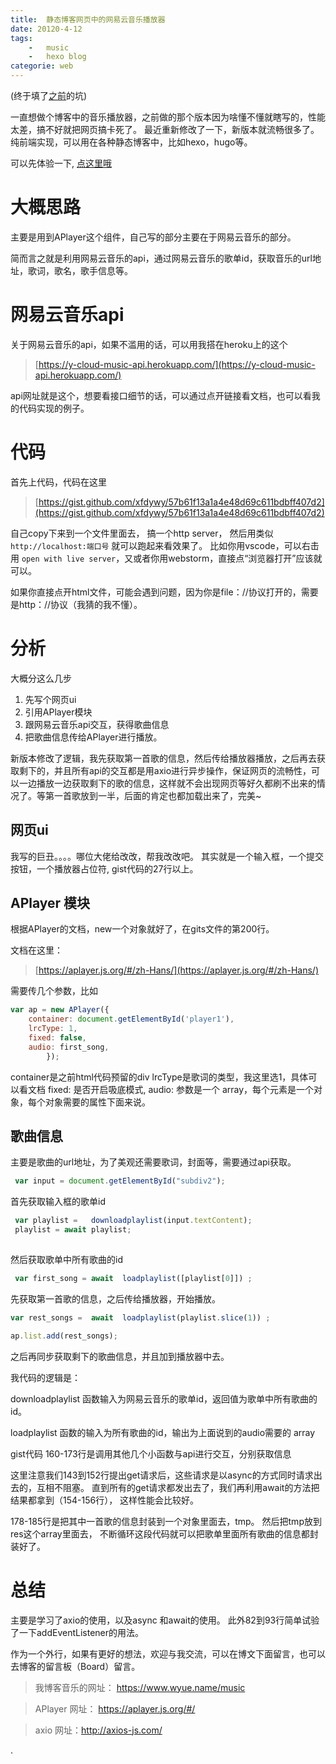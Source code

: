```yaml
---
title:  静态博客网页中的网易云音乐播放器
date: 20120-4-12
tags:
    -   music
    -   hexo blog
categorie: web 
---
```


(终于填了[之前](/2018/05/06/1/)的坑)


一直想做个博客中的音乐播放器，之前做的那个版本因为啥懂不懂就瞎写的，性能太差，搞不好就把网页搞卡死了。 最近重新修改了一下，新版本就流畅很多了。 纯前端实现，可以用在各种静态博客中，比如hexo，hugo等。

可以先体验一下, [点这里哦](/music)



 
 <!--  more -->
 
 # 大概思路
 主要是用到APlayer这个组件，自己写的部分主要在于网易云音乐的部分。
 
 简而言之就是利用网易云音乐的api，通过网易云音乐的歌单id，获取音乐的url地址，歌词，歌名，歌手信息等。
 
 # 网易云音乐api
 关于网易云音乐的api，如果不滥用的话，可以用我搭在heroku上的这个
 
 > [https://y-cloud-music-api.herokuapp.com/](https://y-cloud-music-api.herokuapp.com/)

api网址就是这个，想要看接口细节的话，可以通过点开链接看文档，也可以看我的代码实现的例子。

# 代码
 
 
 首先上代码，代码在这里
 
 >  [https://gist.github.com/xfdywy/57b61f13a1a4e48d69c611bdbff407d2](https://gist.github.com/xfdywy/57b61f13a1a4e48d69c611bdbff407d2)




自己copy下来到一个文件里面去， 搞一个http server， 然后用类似 `http://localhost:端口号` 就可以跑起来看效果了。 比如你用vscode，可以右击用  `open with live server`，又或者你用webstorm，直接点“浏览器打开”应该就可以。

如果你直接点开html文件，可能会遇到问题，因为你是file：//协议打开的，需要是http：//协议（我猜的我不懂）。



# 分析


大概分这么几步

1. 先写个网页ui
2. 引用APlayer模块
3. 跟网易云音乐api交互，获得歌曲信息
4. 把歌曲信息传给APlayer进行播放。

新版本修改了逻辑，我先获取第一首歌的信息，然后传给播放器播放，之后再去获取剩下的，并且所有api的交互都是用axio进行异步操作，保证网页的流畅性，可以一边播放一边获取剩下的歌的信息，这样就不会出现网页等好久都刷不出来的情况了。等第一首歌放到一半，后面的肯定也都加载出来了，完美~



## 网页ui
我写的巨丑。。。。哪位大佬给改改，帮我改改吧。
其实就是一个输入框，一个提交按钮，一个播放器占位符,
gist代码的27行以上。


## APlayer 模块

根据APlayer的文档，new一个对象就好了，在gits文件的第200行。

文档在这里：
> [https://aplayer.js.org/#/zh-Hans/](https://aplayer.js.org/#/zh-Hans/)


需要传几个参数，比如

``` javascript
var ap = new APlayer({
    container: document.getElementById('player1'),
    lrcType: 1,
    fixed: false,
    audio: first_song,
        });
```
container是之前html代码预留的div
lrcType是歌词的类型，我这里选1，具体可以看文档
fixed: 是否开启吸底模式,
audio: 参数是一个 array，每个元素是一个对象，每个对象需要的属性下面来说。


## 歌曲信息

主要是歌曲的url地址，为了美观还需要歌词，封面等，需要通过api获取。


``` javascript
 var input = document.getElementById("subdiv2");
```

 首先获取输入框的歌单id
 

``` javascript
 var playlist =   downloadplaylist(input.textContent);
 playlist = await playlist; 
  
```

 然后获取歌单中所有歌曲的id
 

``` javascript
 var first_song = await  loadplaylist([playlist[0]]) ; 
```

先获取第一首歌的信息，之后传给播放器，开始播放。

``` javascript
var rest_songs =  await  loadplaylist(playlist.slice(1)) ;

ap.list.add(rest_songs);
```
之后再同步获取剩下的歌曲信息，并且加到播放器中去。


我代码的逻辑是：


downloadplaylist 函数输入为网易云音乐的歌单id，返回值为歌单中所有歌曲的id。

loadplaylist 函数的输入为所有歌曲的id，输出为上面说到的audio需要的 array


gist代码 160-173行是调用其他几个小函数与api进行交互，分别获取信息


这里注意我们143到152行提出get请求后，这些请求是以async的方式同时请求出去的，互相不阻塞。 直到所有的get请求都发出去了，我们再利用await的方法把结果都拿到（154-156行）， 这样性能会比较好。


178-185行是把其中一首歌的信息封装到一个对象里面去，tmp。 然后把tmp放到  res这个array里面去， 不断循环这段代码就可以把歌单里面所有歌曲的信息都封装好了。




# 总结

主要是学习了axio的使用，以及async 和await的使用。
此外82到93行简单试验了一下addEventListener的用法。

作为一个外行，如果有更好的想法，欢迎与我交流，可以在博文下面留言，也可以去博客的留言板（Board）留言。


> 我博客音乐的网址： https://www.wyue.name/music

> APlayer 网址： https://aplayer.js.org/#/

> axio 网址：http://axios-js.com/


 





.